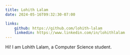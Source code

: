 ```yaml
---
title: Lohith Lalam
date: 2024-05-16T09:32:30-07:00

links:
    github: https://github.com/lohith-lalam
    linkedin: https://www.linkedin.com/in/lohithlalam
---
```


Hi! I am Lohith Lalam, a Computer Science student.
